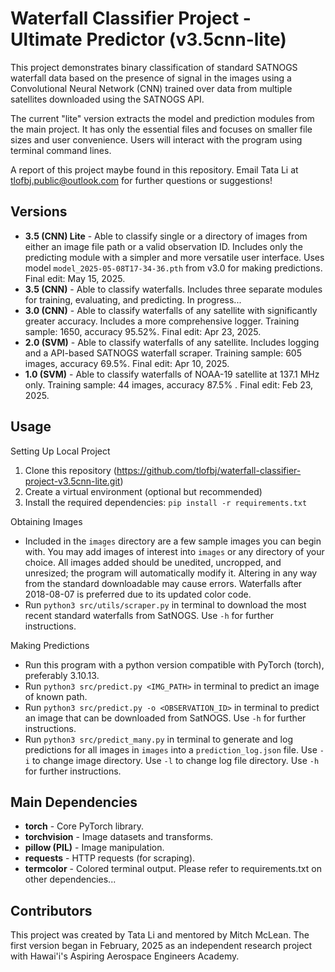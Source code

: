 # Waterfall Classifier Project - Ultimate Predictor (v3.5cnn-lite)

This project demonstrates binary classification of standard SATNOGS waterfall data based on the presence of signal in the images using a Convolutional Neural Network (CNN) trained over data from multiple satellites downloaded using the SATNOGS API.

The current "lite" version extracts the model and prediction modules from the main project. It has only the essential files and focuses on smaller file sizes and user convenience. Users will interact with the program using terminal command lines.

A report of this project maybe found in this repository. Email Tata Li at tlofbj.public@outlook.com for further questions or suggestions!

## Versions

* **3.5 (CNN) Lite** - Able to classify single or a directory of images from either an image file path or a valid observation ID. Includes only the predicting module with a simpler and more versatile user interface. Uses model `model_2025-05-08T17-34-36.pth` from v3.0 for making predictions. Final edit: May 15, 2025.
* **3.5 (CNN)** - Able to classify waterfalls. Includes three separate modules for training, evaluating, and predicting. In progress...
* **3.0 (CNN)** - Able to classify waterfalls of any satellite with significantly greater accuracy. Includes a more comprehensive logger. Training sample: 1650, accuracy 95.52%. Final edit: Apr 23, 2025.
* **2.0 (SVM)** - Able to classify waterfalls of any satellite. Includes logging and a API-based SATNOGS waterfall scraper. Training sample: 605 images, accuracy 69.5%. Final edit: Apr 10, 2025.
* **1.0 (SVM)** - Able to classify waterfalls of NOAA-19 satellite at 137.1 MHz only. Training sample: 44 images, accuracy 87.5% . Final edit: Feb 23, 2025.

## Usage

Setting Up Local Project
1. Clone this repository (https://github.com/tlofbj/waterfall-classifier-project-v3.5cnn-lite.git)
2. Create a virtual environment (optional but recommended)
3. Install the required dependencies: `pip install -r requirements.txt`

Obtaining Images
* Included in the `images` directory are a few sample images you can begin with. You may add images of interest into `images` or any directory of your choice. All images added should be unedited, uncropped, and unresized; the program will automatically modify it. Altering in any way from the standard downloadable may cause errors. Waterfalls after 2018-08-07 is preferred due to its updated color code.
* Run `python3 src/utils/scraper.py` in terminal to download the most recent standard waterfalls from SatNOGS. Use `-h` for further instructions.

Making Predictions
* Run this program with a python version compatible with PyTorch (torch), preferably 3.10.13.
* Run `python3 src/predict.py <IMG_PATH>` in terminal to predict an image of known path. 
* Run `python3 src/predict.py -o <OBSERVATION_ID>` in terminal to predict an image that can be downloaded from SatNOGS. Use `-h` for further instructions.
* Run `python3 src/predict_many.py` in terminal to generate and log predictions for all images in `images` into a `prediction_log.json` file. Use `-i` to change image directory. Use `-l` to change log file directory. Use `-h` for further instructions.

## Main Dependencies

* **torch** - Core PyTorch library.
* **torchvision** - Image datasets and transforms.
* **pillow (PIL)** - Image manipulation.
* **requests** - HTTP requests (for scraping).
* **termcolor** - Colored terminal output.
Please refer to requirements.txt on other dependencies...

## Contributors

This project was created by Tata Li and mentored by Mitch McLean. The first version began in February, 2025 as an independent research project with Hawai'i's Aspiring Aerospace Engineers Academy. 

